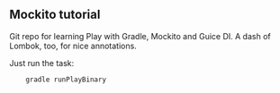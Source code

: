 ## Mockito tutorial

Git repo for learning Play with Gradle, Mockito and Guice DI. A dash of Lombok, too, for nice annotations.

Just run the task:

```bash
	gradle runPlayBinary
```
